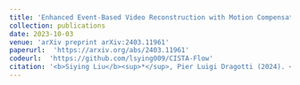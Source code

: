 ```yaml
---
title: 'Enhanced Event-Based Video Reconstruction with Motion Compensation'
collection: publications
date: 2023-10-03
venue: 'arXiv preprint arXiv:2403.11961'
paperurl:  'https://arxiv.org/abs/2403.11961'
codeurl:  'https://github.com/lsying009/CISTA-Flow'
citation: '<b>Siying Liu</b><sup>*</sup>, Pier Luigi Dragotti (2024). <i>arXiv preprint arXiv:2403.11961</i>. 22.'
---
```

